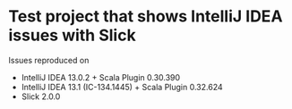 # Test project that shows IntelliJ IDEA issues with Slick

Issues reproduced on

* IntelliJ IDEA 13.0.2 + Scala Plugin 0.30.390
* IntelliJ IDEA 13.1 (IC-134.1445) + Scala Plugin 0.32.624
* Slick 2.0.0

